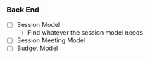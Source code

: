 ### Back End
- [ ] Session Model
	- [ ] Find whatever the session model needs
- [ ] Session Meeting Model
- [ ] Budget Model